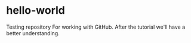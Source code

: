 # hello-world
Testing repository
For working with GitHub. After the tutorial we'll have a better understanding.
